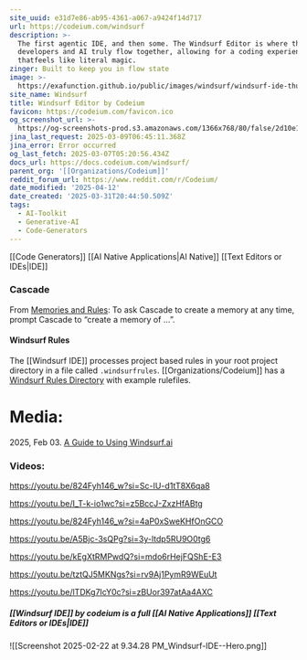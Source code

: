 ```yaml
---
site_uuid: e31d7e86-ab95-4361-a067-a9424f14d717
url: https://codeium.com/windsurf
description: >-
  The first agentic IDE, and then some. The Windsurf Editor is where the work of
  developers and AI truly flow together, allowing for a coding experience
  thatfeels like literal magic.
zinger: Built to keep you in flow state
image: >-
  https://exafunction.github.io/public/images/windsurf/windsurf-ide-thumbnail.jpg
site_name: Windsurf
title: Windsurf Editor by Codeium
favicon: https://codeium.com/favicon.ico
og_screenshot_url: >-
  https://og-screenshots-prod.s3.amazonaws.com/1366x768/80/false/2d10e118ad40fd692c4d55156f2285e7eae2c033a29fd9606373da510fbed0f6.jpeg
jina_last_request: 2025-03-09T06:45:11.368Z
jina_error: Error occurred
og_last_fetch: 2025-03-07T05:20:56.434Z
docs_url: https://docs.codeium.com/windsurf/
parent_org: '[[Organizations/Codeium]]'
reddit_forum_url: https://www.reddit.com/r/Codeium/
date_modified: '2025-04-12'
date_created: '2025-03-31T20:44:50.509Z'
tags:
  - AI-Toolkit
  - Generative-AI
  - Code-Generators
---
```






































[[Code Generators]] [[AI Native Applications|AI Native]] [[Text Editors or IDEs|IDE]]

### Cascade
From [Memories and Rules](https://docs.codeium.com/windsurf/memories):
To ask Cascade to create a memory at any time, prompt Cascade to “create a memory of …”.

#### Windsurf Rules
The [[Windsurf IDE]] processes project based rules in your root project directory in a file called `.windsurfrules`.
[[Organizations/Codeium]] has a [Windsurf Rules Directory](https://codeium.com/windsurf/directory) with example rulefiles.


# Media:

2025, Feb 03. [A Guide to Using Windsurf.ai](https://codeparrot.ai/blogs/a-guide-to-using-windsurfai)
### Videos:

https://youtu.be/824Fyh146_w?si=Sc-IU-d1tT8X6qa8

https://youtu.be/I_T-k-io1wc?si=z5BccJ-ZxzHfABtg

https://youtu.be/824Fyh146_w?si=4aP0xSweKHfOnGCO

https://youtu.be/A5Bjc-3sQPg?si=3y-ltdp5RU9O0tg6

https://youtu.be/kEgXtRMPwdQ?si=mdo6rHejFQShE-E3

https://youtu.be/tztQJ5MKNgs?si=rv9Aj1PymR9WEuUt

https://youtu.be/lTDKg7IcY0c?si=zBUor397atAa4AXC
##### [[Windsurf IDE]] by codeium is a full [[AI Native Applications]] [[Text Editors or IDEs|IDE]]
![[Screenshot 2025-02-22 at 9.34.28 PM_Windsurf-IDE--Hero.png]]
